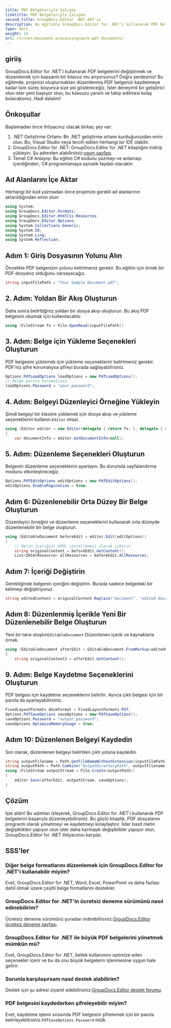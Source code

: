 ```yaml
---
title: PDF Belgeleriyle Çalışma
linktitle: PDF Belgeleriyle Çalışma
second_title: GroupDocs.Editor .NET API'si
description: Bu eğitimle GroupDocs.Editor for .NET'i kullanarak PDF belgelerini nasıl düzenleyeceğinizi öğrenin. İçeriği değiştirin, büyük dosyaları işleyin ve düzenlemelerinizi güvenli bir şekilde kaydedin.
type: docs
weight: 14
url: /tr/net/document-processing/work-pdf-documents/
---
```

## giriiş
GroupDocs.Editor for .NET'i kullanarak PDF belgelerini değiştirmek ve düzenlemek için kapsamlı bir kılavuz mu arıyorsunuz? Doğru yerdesiniz! Bu eğitimde, projenizi oluşturmaktan düzenlenmiş PDF belgenizi kaydetmeye kadar tüm süreç boyunca size yol göstereceğiz. İster deneyimli bir geliştirici olun ister yeni başlıyor olun, bu kılavuzu yararlı ve takip edilmesi kolay bulacaksınız. Hadi dalalım!
## Önkoşullar
Başlamadan önce ihtiyacınız olacak birkaç şey var:
1. .NET Geliştirme Ortamı: Bir .NET geliştirme ortamı kurduğunuzdan emin olun. Bu, Visual Studio veya tercih edilen herhangi bir IDE olabilir.
2. GroupDocs.Editor for .NET: GroupDocs.Editor for .NET kitaplığını indirip yükleyin. Şu adresten alabilirsiniz:[yayın sayfası](https://releases.groupdocs.com/editor/net/).
3. Temel C# Anlayışı: Bu eğitim C# kodunu yazmayı ve anlamayı içerdiğinden, C# programlamaya aşinalık faydalı olacaktır.
## Ad Alanlarını İçe Aktar
Herhangi bir kod yazmadan önce projenize gerekli ad alanlarının aktarıldığından emin olun:
```csharp
using System;
using GroupDocs.Editor.Formats;
using GroupDocs.Editor.HtmlCss.Resources;
using GroupDocs.Editor.Options;
using System.Collections.Generic;
using System.IO;
using System.Linq;
using System.Reflection;
```
## Adım 1: Giriş Dosyasının Yolunu Alın
Öncelikle PDF belgenizin yolunu belirtmeniz gerekir. Bu eğitim için örnek bir PDF dosyanız olduğunu varsayacağız.
```csharp
string inputFilePath = "Your Sample Document.pdf";
```
## 2. Adım: Yoldan Bir Akış Oluşturun
Daha sonra belirttiğiniz yoldan bir dosya akışı oluşturun. Bu akış PDF belgesini okumak için kullanılacaktır.
```csharp
using (FileStream fs = File.OpenRead(inputFilePath))
```
## 3. Adım: Belge için Yükleme Seçenekleri Oluşturun
PDF belgesini yüklemek için yükleme seçeneklerini belirtmeniz gerekir. PDF'niz şifre korumalıysa şifreyi burada sağlayabilirsiniz.
```csharp
Options.PdfLoadOptions loadOptions = new PdfLoadOptions();
// Belge parola korumalıysa
loadOptions.Password = "your_password";
```
## 4. Adım: Belgeyi Düzenleyici Örneğine Yükleyin
Şimdi belgeyi bir klasöre yüklemek için dosya akışı ve yükleme seçeneklerini kullanın.`Editor` misal.
```csharp
using (Editor editor = new Editor(delegate { return fs; }, delegate { return loadOptions; }))
{
    var documentInfo = editor.GetDocumentInfo(null);
```
## 5. Adım: Düzenleme Seçenekleri Oluşturun
Belgenin düzenleme seçeneklerini ayarlayın. Bu durumda sayfalandırma modunu etkinleştireceğiz.
```csharp
Options.PdfEditOptions editOptions = new PdfEditOptions();
editOptions.EnablePagination = true;
```
## Adım 6: Düzenlenebilir Orta Düzey Bir Belge Oluşturun
Düzenleyici örneğini ve düzenleme seçeneklerini kullanarak orta düzeyde düzenlenebilir bir belge oluşturun.
```csharp
using (EditableDocument beforeEdit = editor.Edit(editOptions))
{
    // Metin içeriğini HTML işaretlemesi olarak çıkarın
    string originalContent = beforeEdit.GetContent();
    List<IHtmlResource> allResources = beforeEdit.AllResources;
```
## Adım 7: İçeriği Değiştirin
Gerektiğinde belgenin içeriğini değiştirin. Burada sadece belgedeki bir kelimeyi değiştiriyoruz.
```csharp
string editedContent = originalContent.Replace("document", "edited document");
```
## Adım 8: Düzenlenmiş İçerikle Yeni Bir Düzenlenebilir Belge Oluşturun
 Yeni bir tane oluştur`EditableDocument` Düzenlenen içerik ve kaynaklarla örnek.
```csharp
using (EditableDocument afterEdit = EditableDocument.FromMarkup(editedContent, allResources))
{
    string originalContent3 = afterEdit.GetContent();
```
## 9. Adım: Belge Kaydetme Seçeneklerini Oluşturun
PDF belgesi için kaydetme seçeneklerini belirtin. Ayrıca çıktı belgesi için bir parola da ayarlayabilirsiniz.
```csharp
FixedLayoutFormats docmFormat = FixedLayoutFormats.Pdf;
Options.PdfSaveOptions saveOptions = new PdfSaveOptions();
saveOptions.Password = "output_password";
saveOptions.OptimizeMemoryUsage = true;
```
## Adım 10: Düzenlenen Belgeyi Kaydedin
Son olarak, düzenlenen belgeyi belirtilen çıktı yoluna kaydedin.
```csharp
string outputFilename = Path.GetFileNameWithoutExtension(inputFilePath) + "." + docmFormat.Extension;
string outputPath = Path.Combine("OutputDirectoryPath", outputFilename);
using (FileStream outputStream = File.Create(outputPath))
{
    editor.Save(afterEdit, outputStream, saveOptions);
}
```

## Çözüm
İşte aldın! Bu adımları izleyerek, GroupDocs.Editor for .NET'i kullanarak PDF belgelerini başarıyla düzenleyebilirsiniz. Bu güçlü kitaplık, PDF dosyalarını programlı olarak yönetmeyi ve kaydetmeyi kolaylaştırır. İster basit metin değişiklikleri yapıyor olun ister daha karmaşık değişiklikler yapıyor olun, GroupDocs.Editor for .NET ihtiyacınızı karşılar.
## SSS'ler
### Diğer belge formatlarını düzenlemek için GroupDocs.Editor for .NET'i kullanabilir miyim?
Evet, GroupDocs.Editor for .NET, Word, Excel, PowerPoint ve daha fazlası dahil olmak üzere çeşitli belge formatlarını destekler.
### GroupDocs.Editor for .NET'in ücretsiz deneme sürümünü nasıl edinebilirim?
 Ücretsiz deneme sürümünü şuradan indirebilirsiniz:[GroupDocs.Editor ücretsiz deneme sayfası](https://releases.groupdocs.com/).
### GroupDocs.Editor for .NET ile büyük PDF belgelerini yönetmek mümkün mü?
Evet, GroupDocs.Editor for .NET, bellek kullanımını optimize eden seçenekler içerir ve bu da onu büyük belgelerin işlenmesine uygun hale getirir.
### Sorunla karşılaşırsam nasıl destek alabilirim?
 Destek için şu adresi ziyaret edebilirsiniz:[GroupDocs.Editor destek forumu](https://forum.groupdocs.com/c/editor/20).
### PDF belgesini kaydederken şifreleyebilir miyim?
Evet, kaydetme işlemi sırasında PDF belgesini şifrelemek için bir parola belirleyebilirsiniz.`PdfSaveOptions.Password` mülk.